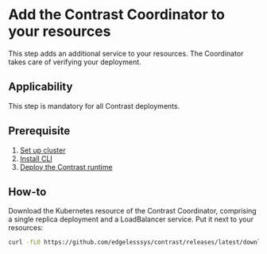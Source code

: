 # Add the Contrast Coordinator to your resources

This step adds an additional service to your resources. The Coordinator takes care of verifying your deployment.

## Applicability

This step is mandatory for all Contrast deployments.

## Prerequisite

1. [Set up cluster](../cluster-setup/bare-metal.md)
2. [Install CLI](../install-cli.md)
3. [Deploy the Contrast runtime](./runtime-deployment.md)

## How-to
Download the Kubernetes resource of the Contrast Coordinator, comprising a single replica deployment and a LoadBalancer service. Put it next to your resources:

```sh
curl -fLO https://github.com/edgelesssys/contrast/releases/latest/download/coordinator.yml --output-dir resources
```
